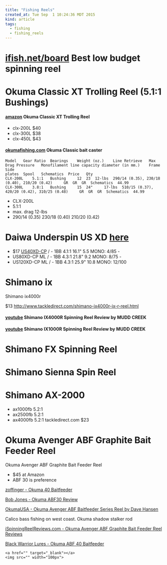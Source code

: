 ```yaml
---
title: "Fishing Reels"
created_at: Tue Sep  1 10:24:36 MDT 2015
kind: article
tags:
  - fishing
  - fishing_reels
---
```


# [ifish.net/board](http://www.ifish.net/board/showthread.php?t=258793) Best low budget spinning reel 



# Okuma Classic XT Trolling Reel (5.1:1 Bushings)

#### [amazon](http://www.amazon.com/Okuma-Classic-Trolling-Reel-5-1/dp/B0045ES9W8/) Okuma Classic XT Trolling Reel

* clx-200L $40
* clx-300L $38
* clx-450L $43

#### [okumafishing.com](http://www.okumafishing.com/product/view/reels/star-drag-reels/classic) Okuma Classic bait caster

~~~~~~~~~~~~~~~
Model 	Gear Ratio 	Bearings 	Weight (oz.) 	Line Retrieve 	Max Drag Pressure 	Monofilament line capacity diameter (in mm.) 	Frame 	Side
plates 	Spool 	Schematics	Price	Qty
CLX-200L 	5.1:1 	Bushing 	12 	23 	12-lbs 	290/14 (0.35), 230/18 (0.40), 210/20 (0.42) 	GR 	GR 	GR 	Schematics 	44.99 	
CLX-300L 	3.8:1 	Bushing 	15 	24" 	17-lbs 	510/15 (0.37), 420/20 (0.42), 310/25 (0.48) 	GR 	GR 	GR 	Schematics 	44.99 	
~~~~~~~~~~~~~~~


* CLX-200L
* 5.1:1
* max. drag 12-lbs
* 290/14 (0.35) 230/18 (0.40) 210/20 (0.42)

# Daiwa Underspin US XD <a href="http://www.daiwa.com/reel/detail.aspx?id=246" target="_blank">here</a>

* $17 <a href="http://www.amazon.com/Daiwa-Underspin-XD-Series-Trigger-Control-Closed-Face/dp/B001SYJH4C" target="_blank">US40XD-CP</a> / -	1BB	4.1:1	16.1"	5.5	MONO: 4/85	-
* US80XD-CP	ML / -	1BB	4.3:1	21.8"	9.2	MONO: 8/75	-
* US120XD-CP	ML / -	1BB	4.3:1	25.9"	10.8	MONO: 12/100


# Shimano ix

Shimano ix4000r

$13 http://www.tackledirect.com/shimano-ix4000r-ix-r-reel.html


#### [youtube](https://www.youtube.com/watch?v=LJKAuEaPGQM) Shimano IX4000R Spinning Reel Review by MUDD CREEK

#### [youtube](https://www.youtube.com/watch?v=z8RChCsSS7A) Shimano IX1000R Spinning Reel Review by MUDD CREEK



# Shimano FX Spinning Reel

# Shimano Sienna Spin Reel

# Shimano AX-2000


* ax1000fb 5.2:1
* ax2500fb 5.2:1
* ax4000fb 5.2:1 tackledirect.com $23

# Okuma Avenger ABF Graphite Bait Feeder Reel

Okuma Avenger ABF Graphite Bait Feeder Reel

* $45 at Amazon
* ABF 30 is preference

<a href="https://www.youtube.com/watch?v=fL128FegCpA" target="_blank">zoffinger - Okuma 40 Baitfeeder</a>

<a href="https://www.youtube.com/watch?v=1qzLrihuiRY" target="_blank">Bob Jones - Okuma ABF30 Review</a>


<a href="https://www.youtube.com/watch?v=RQggxuIoLnU" target="_blank">OkumaUSA - Okuma Avenger ABF Baitfeeder Series Reel by Dave Hansen</a>

Calico bass fishing on west coast.
Okuma shadow stalker rod

<a href="https://www.youtube.com/watch?v=xDRt6Xg4DBs" target="_blank">iSpinningReelReviews.com - Okuma Avenger ABF Graphite Bait Feeder Reel Reviews</a>

<a href="https://www.youtube.com/watch?v=B9sjxCukDOg" target="_blank">Black Warrior Lures - Okuma ABF 40 Baitfeeder</a>


~~~~~~~~~~~~~~~~
<a href="" target="_blank"></a>
<img src="" width="100px">
~~~~~~~~~~~~~~~~

